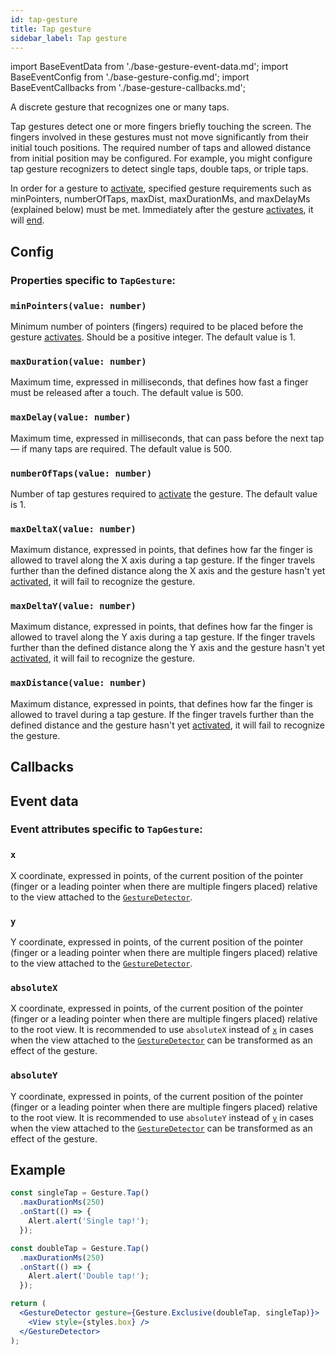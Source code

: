 ```yaml
---
id: tap-gesture
title: Tap gesture
sidebar_label: Tap gesture
---
```


import BaseEventData from './base-gesture-event-data.md';
import BaseEventConfig from './base-gesture-config.md';
import BaseEventCallbacks from './base-gesture-callbacks.md';

A discrete gesture that recognizes one or many taps.

Tap gestures detect one or more fingers briefly touching the screen.
The fingers involved in these gestures must not move significantly from their initial touch positions.
The required number of taps and allowed distance from initial position may be configured.
For example, you might configure tap gesture recognizers to detect single taps, double taps, or triple taps.

In order for a gesture to [activate](../../under-the-hood/states-events.md#active), specified gesture requirements such as minPointers, numberOfTaps, maxDist, maxDurationMs, and maxDelayMs (explained below) must be met. Immediately after the gesture [activates](../../under-the-hood/states-events.md#active), it will [end](../../under-the-hood/states-events.md#end).

## Config

### Properties specific to `TapGesture`:

### `minPointers(value: number)`

Minimum number of pointers (fingers) required to be placed before the gesture [activates](../../under-the-hood/states-events.md#active). Should be a positive integer. The default value is 1.

### `maxDuration(value: number)`

Maximum time, expressed in milliseconds, that defines how fast a finger must be released after a touch. The default value is 500.

### `maxDelay(value: number)`

Maximum time, expressed in milliseconds, that can pass before the next tap — if many taps are required. The default value is 500.

### `numberOfTaps(value: number)`

Number of tap gestures required to [activate](../../under-the-hood/states-events.md#active) the gesture. The default value is 1.

### `maxDeltaX(value: number)`

Maximum distance, expressed in points, that defines how far the finger is allowed to travel along the X axis during a tap gesture. If the finger travels further than the defined distance along the X axis and the gesture hasn't yet [activated](../../under-the-hood/states-events.md#active), it will fail to recognize the gesture.

### `maxDeltaY(value: number)`

Maximum distance, expressed in points, that defines how far the finger is allowed to travel along the Y axis during a tap gesture. If the finger travels further than the defined distance along the Y axis and the gesture hasn't yet [activated](../../under-the-hood/states-events.md#active), it will fail to recognize the gesture.

### `maxDistance(value: number)`

Maximum distance, expressed in points, that defines how far the finger is allowed to travel during a tap gesture. If the finger travels further than the defined distance and the gesture hasn't yet [activated](../../under-the-hood/states-events.md#active), it will fail to recognize the gesture.

<BaseEventConfig />

## Callbacks

<BaseEventCallbacks />

## Event data

### Event attributes specific to `TapGesture`:

### `x`

X coordinate, expressed in points, of the current position of the pointer (finger or a leading pointer when there are multiple fingers placed) relative to the view attached to the [`GestureDetector`](./gesture-detector.md).

### `y`

Y coordinate, expressed in points, of the current position of the pointer (finger or a leading pointer when there are multiple fingers placed) relative to the view attached to the [`GestureDetector`](./gesture-detector.md).

### `absoluteX`

X coordinate, expressed in points, of the current position of the pointer (finger or a leading pointer when there are multiple fingers placed) relative to the root view. It is recommended to use `absoluteX` instead of [`x`](#x) in cases when the view attached to the [`GestureDetector`](./gesture-detector.md) can be transformed as an effect of the gesture.

### `absoluteY`

Y coordinate, expressed in points, of the current position of the pointer (finger or a leading pointer when there are multiple fingers placed) relative to the root view. It is recommended to use `absoluteY` instead of [`y`](#y) in cases when the view attached to the [`GestureDetector`](./gesture-detector.md) can be transformed as an effect of the gesture.

<BaseEventData />

## Example

```jsx
const singleTap = Gesture.Tap()
  .maxDurationMs(250)
  .onStart(() => {
    Alert.alert('Single tap!');
  });

const doubleTap = Gesture.Tap()
  .maxDurationMs(250)
  .onStart(() => {
    Alert.alert('Double tap!');
  });

return (
  <GestureDetector gesture={Gesture.Exclusive(doubleTap, singleTap)}>
    <View style={styles.box} />
  </GestureDetector>
);
```
